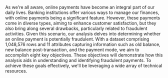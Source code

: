 As we're all aware, online payments have become an integral part of our daily lives. Banking institutions offer various ways to manage our finances, with online payments being a significant feature. However, these payments come in diverse types, aiming to enhance customer satisfaction, but they also bring along several drawbacks, particularly related to fraudulent activities. Given this scenario, our analysis delves into determining whether an online payment is potentially fraudulent. With a dataset comprising 1,048,576 rows and 11 attributes capturing information such as old balance, new balance post-transaction, and the payment mode, we aim to accomplish eight key objectives. These objectives will demonstrate how this analysis aids in understanding and identifying fraudulent payments. To achieve these goals effectively, we'll be leveraging a wide array of technical resources.

